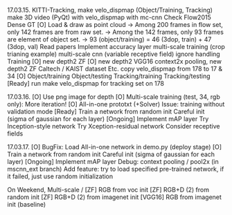17.03.15.
KITTI-Tracking, 
    make velo_dispmap (Object/Training, Tracking)
    make 3D video (PyQt) 
        with velo_dispmap
        with mc-cnn
Check Flow2015 Dense GT
    [O] Load & draw as point cloud
        -> Among 200 frames in flow set, only 142 frames are from raw set.
        -> Among the 142 frames, only 93 frames are element of object set.
        -> 93 (object/training) = 46 (3dop, train) + 47 (3dop, val)
Read papers
Implement
    accuracy layer
    multi-scale training (crop trianing example)
    multi-scale cnn (variable receptive field)
    ignore handling
Training
    [O] new depth2 ZF
    [O] new depth2 VGG16
    context2x pooling, new depth2 ZF
    Caltech / KAIST dataset
Etc.
    copy velo_dispmap from 178 to 17 & 34
        [O] Object/training
        Object/testing
        Tracking/training
        Tracking/testing
    [Ready] run make velo_dispmap for tracking set on 178

17.03.16.
[O] Use png image for depth
[O] Multi-scale training (test, 34, rgb only): More iteration!
[O] All-in-one prototxt (+Solver)
    Issue: training without validation mode
[Ready] Train a network from random init
    Careful init (sigma of gaussian for each layer)
[Ongoing] Implement mAP layer
Try Inception-style network
Try Xception-residual network
Consider receptive fields

17.03.17.
[O] BugFix: Load All-in-one network in demo.py (deploy stage)
[O] Train a network from random init
    Careful init (sigma of gaussian for each layer)
[Ongoing] Implement mAP layer
Debug: context pooling / pool2x (in mscnn_ext branch)
Add feature: try to load specified pre-trained network, if it failed, just use random initialization

On Weekend,
    Multi-scale / 
        [ZF] RGB from voc init
        [ZF] RGB+D (2) from random init
        [ZF] RGB+D (2) from imagenet init
        [VGG16] RGB from imagenet init (baseline)
